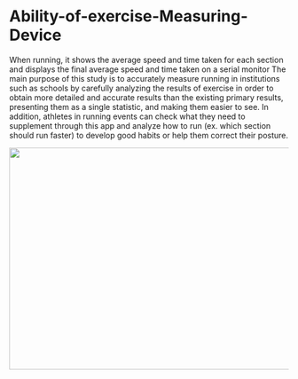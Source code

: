 # Ability-of-exercise-Measuring-Device
 When running, it shows the average speed and time taken for each section and displays the final average speed and time taken on a serial monitor The main purpose of this study is to accurately measure running in institutions such as schools by carefully analyzing the results of exercise in order to obtain more detailed and accurate results than the existing primary results, presenting them as a single statistic, and making them easier to see. In addition, athletes in running events can check what they need to supplement through this app and analyze how to run (ex. which section should run faster) to develop good habits or help them correct their posture.


<img src=https://user-images.githubusercontent.com/65767592/160287318-1d2130cf-9578-4f0a-9834-24e248de7f90.png width="1000" height="400"/>
